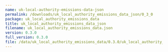 ```yaml
---
name: uk-local-authority-emissions-data-json
permalink: /downloads/uk_local_authority_emissions_data_json/0_3_0
package: uk_local_authority_emissions_data
title: uk_local_authority_emissions_data_json
filename: uk_local_authority_emissions_data.json
version: 0.3.0
full_version: 0.3.0
file: /data/uk_local_authority_emissions_data/0.3.0/uk_local_authority_emissions_data.json
---
```

